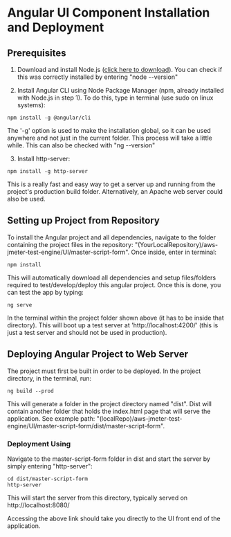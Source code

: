 # Angular UI Component Installation and Deployment

## Prerequisites

1. Download and install Node.js ([click here to download](https://nodejs.org/en/)). You can check if this was correctly installed by entering "node --version"

2. Install Angular CLI using Node Package Manager (npm, already installed with Node.js in step 1). To do this, type in terminal (use sudo on linux systems):
```
npm install -g @angular/cli
```

The '-g' option is used to make the installation global, so it can be used anywhere and not just in the current folder. This process will take a little while. This can also be checked with "ng --version"

3. Install http-server:
```
npm install -g http-server
```

This is a really fast and easy way to get a server up and running from the project's production build folder. Alternatively, an Apache web server could also be used.

## Setting up Project from Repository

To install the Angular project and all dependencies, navigate to the folder containing the project files in the repository: "(YourLocalRepository)/aws-jmeter-test-engine/UI/master-script-form". Once inside, enter in terminal:
```
npm install
```

This will automatically download all dependencies and setup files/folders required to test/develop/deploy this angular project. Once this is done, you can test the app by typing:
```
ng serve
```
In the terminal within the project folder shown above (it has to be inside that directory). This will boot up a test server at 'http://localhost:4200/' (this is just a test server and should not be used in production).

## Deploying Angular Project to Web Server

The project must first be built in order to be deployed. In the project directory, in the terminal, run:
```
ng build --prod
```

This will generate a folder in the project directory named "dist". Dist will contain another folder that holds the index.html page that will serve the application. See example path: "(localRepo)/aws-jmeter-test-engine/UI/master-script-form/dist/master-script-form".

### Deployment Using

Navigate to the master-script-form folder in dist and start the server by simply entering "http-server":

```
cd dist/master-script-form
http-server
```

This will start the server from this directory, typically served on http://localhost:8080/

Accessing the above link should take you directly to the UI front end of the application.
